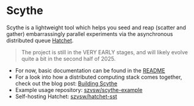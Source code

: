 # Scythe

Scythe is a lightweight tool which helps you seed and reap (scatter and gather)
embarrassingly parallel experiments via the asynchronous distributed queue [Hatchet](https://hatchet.run).

> The project is still in the VERY EARLY stages, and will likely evolve quite a bit in the
> second half of 2025.

- For now, basic documentation can be found in the [README](https://github.com/szvsw/scythe)
- For a look into how a distributed computing stack comes together,
  check out the blog post: [Building Scythe](https://szvsw.github.io/scythe/blog/building-scythe)
- Example usage repository: [szvsw/scythe-example](https://github.com/szvsw/scythe-example)
- Self-hosting Hatchet: [szvsw/hatchet-sst](https://github.com/szvsw/hatchet-sst)
